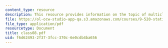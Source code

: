 ```yaml
---
content_type: resource
description: This resource provides information on the topic of multiclass classifiaction.
file: https://ol-ocw-studio-app-qa.s3.amazonaws.com/courses/9-520-statistical-learning-theory-and-applications-spring-2006/f6d624932f373fcc370c6e0cdb4ba656_class08.pdf
file_type: application/pdf
resourcetype: Document
title: class08.pdf
uid: f6d62493-2f37-3fcc-370c-6e0cdb4ba656
---
```

